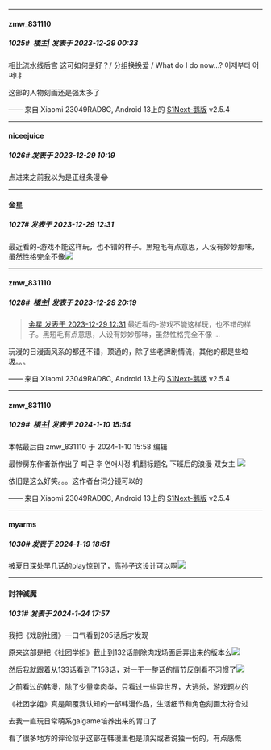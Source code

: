 
*****

####  zmw_831110  
##### 1025#         楼主| 发表于 2023-12-29 00:33

相比流水线后宫
这可如何是好？/ 分组换换爱 / What do I do now...? 
이제부터 어쩌냐

这部的人物刻画还是强太多了

—— 来自 Xiaomi 23049RAD8C, Android 13上的 [S1Next-鹅版](https://github.com/ykrank/S1-Next/releases) v2.5.4


*****

####  niceejuice  
##### 1026#       发表于 2023-12-29 10:19

点进来之前我以为是正经条漫😂


*****

####  金星  
##### 1027#       发表于 2023-12-29 12:31

最近看的-游戏不能这样玩，也不错的样子。黑短毛有点意思，人设有妙妙那味，虽然性格完全不像<img src="https://static.saraba1st.com/image/smiley/face2017/067.png" referrerpolicy="no-referrer">


*****

####  zmw_831110  
##### 1028#         楼主| 发表于 2023-12-29 20:19

<blockquote><a href="httphttps://bbs.saraba1st.com/2b/forum.php?mod=redirect&amp;goto=findpost&amp;pid=63474904&amp;ptid=1960692" target="_blank">金星 发表于 2023-12-29 12:31</a>
最近看的-游戏不能这样玩，也不错的样子。黑短毛有点意思，人设有妙妙那味，虽然性格完全不像 ...</blockquote>
玩漫的日漫画风系的都还不错，顶通的，除了些老牌剧情流，其他的都是些垃圾。。。

—— 来自 Xiaomi 23049RAD8C, Android 13上的 [S1Next-鹅版](https://github.com/ykrank/S1-Next/releases) v2.5.4

*****

####  zmw_831110  
##### 1029#         楼主| 发表于 2024-1-10 15:54

 本帖最后由 zmw_831110 于 2024-1-10 15:58 编辑 

最惨房东作者新作出了
퇴근 후 연애사정
机翻标题名 下班后的浪漫
双女主
<img src="https://p.sda1.dev/15/f348336585e43144b837d5b46109caae/CMP_20240110155327560.jpg" referrerpolicy="no-referrer">

依旧是这么好笑。。。这作者台词分镜可以的

—— 来自 Xiaomi 23049RAD8C, Android 13上的 [S1Next-鹅版](https://github.com/ykrank/S1-Next/releases) v2.5.4

*****

####  myarms  
##### 1030#       发表于 2024-1-19 18:51

被夏日深处早几话的play惊到了，高孙子这设计可以啊<img src="https://static.saraba1st.com/image/smiley/face2017/091.png" referrerpolicy="no-referrer">

*****

####  討神滅魔  
##### 1031#       发表于 2024-1-24 17:57

我把《戏剧社团》一口气看到205话后才发现

原来这部是把《社团学姐》截止到132话删除肉戏场面后弄出来的版本么<img src="https://static.saraba1st.com/image/smiley/face2017/068.png" referrerpolicy="no-referrer">

然后我就跟着从133话看到了153话，对一干一整话的情节反倒看不习惯了<img src="https://static.saraba1st.com/image/smiley/face2017/066.png" referrerpolicy="no-referrer">

之前看过的韩漫，除了少量卖肉类，只看过一些异世界，大逃杀，游戏题材的

《社团学姐》真是颠覆我认知的一部韩漫作品，生活细节和角色刻画太符合过

去我一直玩日常萌系galgame培养出来的胃口了

看了很多地方的评论似乎这部在韩漫里也是顶尖或者说独一份的，有点感慨

